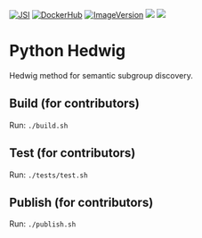 [![JSI](https://img.shields.io/badge/JSI-KT-AF4C64.svg)](https://kt.ijs.si/) [![DockerHub](https://img.shields.io/badge/docker-hbpmip%2Fpython--hinmine-008bb8.svg)](https://hub.docker.com/r/hbpmip/python-jsi-hedwig/) [![ImageVersion](https://images.microbadger.com/badges/version/hbpmip/python-jsi-hedwig.svg)](https://hub.docker.com/r/hbpmip/python-jsi-hedwig/tags "hbpmip/python-jsi-hedwig image tags") [![](https://images.microbadger.com/badges/version/hbpmip/python-jsi-hedwig.svg)](https://microbadger.com/images/hbpmip/python-jsi-hedwig "Get your own version badge on microbadger.com") [![](https://images.microbadger.com/badges/image/hbpmip/pythin-hinmine.svg)](https://microbadger.com/images/hbpmip/python-jsi-hedwig "Get your own image badge on microbadger.com")

# Python Hedwig

Hedwig method for semantic subgroup discovery.


## Build (for contributors)

Run: `./build.sh`


## Test (for contributors)

Run: `./tests/test.sh`


## Publish (for contributors)

Run: `./publish.sh`
